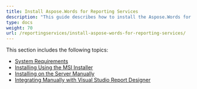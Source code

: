 ```yaml
---
title: Install Aspose.Words for Reporting Services
description: "This guide describes how to install the Aspose.Words for Reporting Services."
type: docs
weight: 70
url: /reportingservices/install-aspose-words-for-reporting-services/
---
```


This section includes the following topics:

- [System Requirements](/words/reportingservices/system-requirements/)
- [Installing Using the MSI Installer](/words/reportingservices/installing-using-the-msi-installer/)
- [Installing on the Server Manually](/words/reportingservices/installing-on-the-server-manually/)
- [Integrating Manually with Visual Studio Report Designer](/words/reportingservices/integrating-manually-with-visual-studio-report-designer/)
